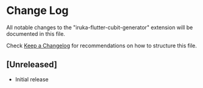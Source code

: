 # Change Log

All notable changes to the "iruka-flutter-cubit-generator" extension will be documented in this file.

Check [Keep a Changelog](http://keepachangelog.com/) for recommendations on how to structure this file.

## [Unreleased]

- Initial release